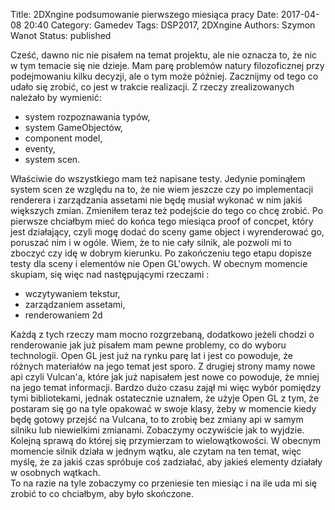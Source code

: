 Title: 2DXngine podsumowanie pierwszego miesiąca pracy
Date: 2017-04-08 20:40
Category: Gamedev
Tags: DSP2017, 2DXngine
Authors: Szymon Wanot
Status: published

Cześć, dawno nic nie pisałem na temat projektu, ale nie oznacza to, że nic w tym temacie się nie dzieje. Mam parę problemów natury filozoficznej przy podejmowaniu kilku decyzji, ale o tym może później. Zacznijmy od tego co udało się zrobić, co jest w trakcie realizacji. Z rzeczy zrealizowanych należało by wymienić:

- system rozpoznawania typów,
- system GameObjectów,
- component model,
- eventy,
- system scen.

Właściwie do wszystkiego mam też napisane testy. Jedynie pominąłem system scen ze względu na to, że nie wiem jeszcze czy po implementacji renderera i zarządzania assetami nie będę musiał wykonać w nim jakiś większych zmian. Zmieniłem teraz też podejście do tego co chcę zrobić. Po pierwsze chciałbym mieć do końca tego miesiąca proof of concpet, który jest działający, czyli mogę dodać do sceny game object i wyrenderować go, poruszać nim i w ogóle. Wiem, że to nie cały silnik, ale pozwoli mi to zboczyć czy idę w dobrym kierunku. Po zakończeniu tego etapu dopisze testy dla sceny i elementów nie Open GL'owych. 
W obecnym momencie skupiam, się więc nad następującymi rzeczami :

- wczytywaniem tekstur,
- zarządzaniem assetami,
- renderowaniem 2d

Każdą z tych rzeczy mam mocno rozgrzebaną, dodatkowo jeżeli chodzi o renderowanie jak już pisałem mam pewne problemy, co do wyboru technologii. Open GL jest już na rynku parę lat i jest co powoduje, że różnych materiałów na jego temat jest sporo. Z drugiej strony mamy nowe api czyli Vulcan'a, które jak już napisałem jest nowe co powoduje, że mniej na jego temat informacji. Bardzo dużo czasu zajął mi więc wybór pomiędzy tymi bibliotekami, jednak ostatecznie uznałem, że użyje Open GL z tym, że postaram się go na tyle opakować w swoje klasy, żeby w momencie kiedy będę gotowy przejść na Vulcana, to to zrobię bez zmiany api w samym silniku lub niewielkimi zmianami. Zobaczymy oczywiście jak to wyjdzie. 
Kolejną sprawą do której się przymierzam to wielowątkowości. W obecnym momencie silnik działa w jednym wątku, ale czytam na ten temat, więc myślę, że za jakiś czas spróbuje coś zadziałać, aby jakieś elementy działały w osobnych wątkach.  
To na razie na tyle zobaczymy co przeniesie ten miesiąc i na ile uda mi się zrobić to co chciałbym, aby było skończone.
